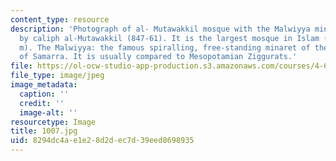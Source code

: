 ```yaml
---
content_type: resource
description: 'Photograph of al- Mutawakkil mosque with the Malwiyya minaret. Founded
  by caliph al-Mutawakkil (847-61). It is the largest mosque in Islam (240 by 156
  m). The Malwiyya: the famous spiralling, free-standing minaret of the Great Mosque
  of Samarra. It is usually compared to Mesopotamian Ziggurats.'
file: https://ol-ocw-studio-app-production.s3.amazonaws.com/courses/4-615-the-architecture-of-cairo-spring-2002/8294dc4ae1e28d2dec7d39eed8698935_1007.jpg
file_type: image/jpeg
image_metadata:
  caption: ''
  credit: ''
  image-alt: ''
resourcetype: Image
title: 1007.jpg
uid: 8294dc4a-e1e2-8d2d-ec7d-39eed8698935
---
```

